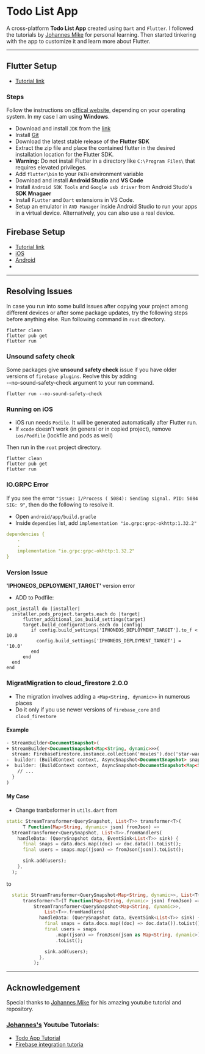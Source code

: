 # Todo List App

A cross-platform **Todo List App** created using `Dart` and `Flutter`. I followed the tutorials by [Johannes Mike](https://github.com/JohannesMilke) for personal learning. Then started tinkering with the app to customize it and learn more about Flutter.

---
## Flutter Setup
* [Tutorial link](https://www.youtube.com/watch?v=5FEY5-1m1cs&t=899s)

### Steps
Follow the instructions on [offical website](https://docs.flutter.dev/get-started/install/windows), depending on your operating system. In my case I am using **Windows**.
* Download and install `JDK` from the [link](https://www.oracle.com/java/technologies/downloads/)
* Install [Git](https://git-scm.com/download/win)
* Download the latest stable release of the **Flutter SDK**
* Extract the zip file and place the contained flutter in the desired installation location for the Flutter SDK.
*   **Warning:** Do not install Flutter in a directory like `C:\Program Files\` that requires elevated privileges.
* Add `flutter\bin` to your `PATH` environment variable
* Download and install **Android Studio** and **VS Code**
* Install ``Android SDK Tools`` and ``Google usb driver`` from Android Studo's **SDK Mnagaer**
* Install `FLutter` and `Dart` extensions in VS Code.
* Setup an emulator in `AVD Manager` inside Android Studio to run your apps in a virtual device. Alternatively, you can also use a real device.

## Firebase Setup
* [Tutorial link](https://www.youtube.com/watch?v=LKLLcrisa6M&t=839s)
* [iOS](https://firebase.google.com/docs/ios/setup)
* [Android](https://firebase.google.com/docs/android/setup)
* 
---
## Resolving Issues
In case you run into some build issues after copying your project among different devices or after some package updates, try the following steps before anything else.
Run following command in `root` directory.
```console
flutter clean
flutter pub get
flutter run
```

### Unsound safety check
Some packages give **unsound safety check** issue if you have older versions of `firebase plugins`. Reolve this by adding \
--no-sound-safety-check argument to your run command.
```console
flutter run --no-sound-safety-check
```

### Running on iOS
* iOS run needs `Podile`. It will be generated automatically after Flutter run.
* If `xcode` doesn't work (in general or in copied project), remove `ios/Podfile` (lockfile and pods as well)

Then run in the `root` project directory.
```console
flutter clean
flutter pub get
flutter run
```

### IO.GRPC Error
If you see the error `"issue: I/Process ( 5084): Sending signal. PID: 5084 SIG: 9"`, then do the following to resolve it.
* Open `android/app/build.gradle`
* Inside `dependies` list, add `implementation "io.grpc:grpc-okhttp:1.32.2"`

```yaml
dependencies {
    .
    .
    implementation "io.grpc:grpc-okhttp:1.32.2"
}
```

### Version Issue
**'IPHONEOS_DEPLOYMENT_TARGET'** version error
* ADD to Podfile:

```
post_install do |installer|
  installer.pods_project.targets.each do |target|
      flutter_additional_ios_build_settings(target)
      target.build_configurations.each do |config|
         if config.build_settings['IPHONEOS_DEPLOYMENT_TARGET'].to_f < 10.0
           config.build_settings['IPHONEOS_DEPLOYMENT_TARGET'] = '10.0'
         end
      end
  end
end
```

### MigratMigration to cloud_firestore 2.0.0
* The migration involves adding a `<Map<String, dynamic>>` in numerous places
* Do it only if you use newer versions of `firebase_core` and `cloud_firestore`

#### Example
```html
- StreamBuilder<DocumentSnapshot>(
+ StreamBuilder<DocumentSnapshot<Map<String, dynamic>>>(
  stream: FirebaseFirestore.instance.collection('movies').doc('star-wars').snapshots(),
-  builder: (BuildContext context, AsyncSnapshot<DocumentSnapshot> snapshot) {
+  builder: (BuildContext context, AsyncSnapshot<DocumentSnapshot<Map<String, dynamic>>> snapshot) {
    // ...
  }
)
```

#### My Case
* Change tranbsformer in `utils.dart` from
```dart
static StreamTransformer<QuerySnapshot, List<T>> transformer<T>(
      T Function(Map<String, dynamic> json) fromJson) =>
  StreamTransformer<QuerySnapshot, List<T>>.fromHandlers(
    handleData: (QuerySnapshot data, EventSink<List<T>> sink) {
      final snaps = data.docs.map((doc) => doc.data()).toList();
      final users = snaps.map((json) => fromJson(json)).toList();

      sink.add(users);
    },
  );
```

to
```dart
  static StreamTransformer<QuerySnapshot<Map<String, dynamic>>, List<T>>
      transformer<T>(T Function(Map<String, dynamic> json) fromJson) =>
          StreamTransformer<QuerySnapshot<Map<String, dynamic>>,
              List<T>>.fromHandlers(
            handleData: (QuerySnapshot data, EventSink<List<T>> sink) {
              final snaps = data.docs.map((doc) => doc.data()).toList();
              final users = snaps
                  .map((json) => fromJson(json as Map<String, dynamic>))
                  .toList();

              sink.add(users);
            },
          );
```

---
## Acknowledgement
Special thanks to [Johannes Mike](https://github.com/JohannesMilke) for his amazing youtube tutorial and repository.


### [Johannes's](https://www.youtube.com/channel/UC0FD2apauvegCcsvqIBceLA) Youtube Tutorials:
* [Todo App Tutorial](https://www.youtube.com/watch?v=kN9Yfd4fu04&t=963s)
* [Firebase integration tutoria](https://www.youtube.com/watch?v=EV2DyrKOqrY&t=273s)

